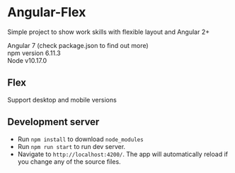 # Angular-Flex

Simple project to show work skills with flexible layout and Angular 2+

Angular 7 (check package.json to find out more)\
npm version 6.11.3\
Node v10.17.0

## Flex

Support desktop and mobile versions

## Development server

* Run `npm install` to download `node_modules`
* Run `npm run start` to run dev server.
* Navigate to `http://localhost:4200/`. The app will automatically reload if you change any of the source files.
